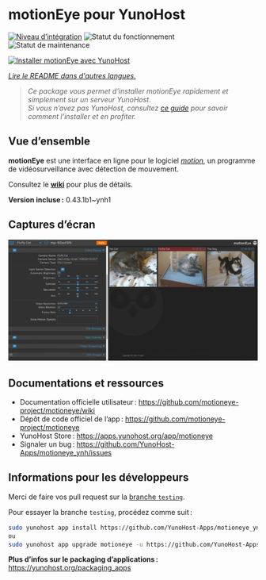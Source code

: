 <!--
Nota bene : ce README est automatiquement généré par <https://github.com/YunoHost/apps/tree/master/tools/readme_generator>
Il NE doit PAS être modifié à la main.
-->

# motionEye pour YunoHost

[![Niveau d’intégration](https://dash.yunohost.org/integration/motioneye.svg)](https://dash.yunohost.org/appci/app/motioneye) ![Statut du fonctionnement](https://ci-apps.yunohost.org/ci/badges/motioneye.status.svg) ![Statut de maintenance](https://ci-apps.yunohost.org/ci/badges/motioneye.maintain.svg)

[![Installer motionEye avec YunoHost](https://install-app.yunohost.org/install-with-yunohost.svg)](https://install-app.yunohost.org/?app=motioneye)

*[Lire le README dans d'autres langues.](./ALL_README.md)*

> *Ce package vous permet d’installer motionEye rapidement et simplement sur un serveur YunoHost.*  
> *Si vous n’avez pas YunoHost, consultez [ce guide](https://yunohost.org/install) pour savoir comment l’installer et en profiter.*

## Vue d’ensemble

**motionEye** est une interface en ligne pour le logiciel [_motion_](https://motion-project.github.io/), un programme de vidéosurveillance avec détection de mouvement.

Consultez le [__wiki__](https://github.com/motioneye-project/motioneye/wiki) pour plus de détails.

**Version incluse :** 0.43.1b1~ynh1

## Captures d’écran

![Capture d’écran de motionEye](./doc/screenshots/example.png)

## Documentations et ressources

- Documentation officielle utilisateur : <https://github.com/motioneye-project/motioneye/wiki>
- Dépôt de code officiel de l’app : <https://github.com/motioneye-project/motioneye>
- YunoHost Store : <https://apps.yunohost.org/app/motioneye>
- Signaler un bug : <https://github.com/YunoHost-Apps/motioneye_ynh/issues>

## Informations pour les développeurs

Merci de faire vos pull request sur la [branche `testing`](https://github.com/YunoHost-Apps/motioneye_ynh/tree/testing).

Pour essayer la branche `testing`, procédez comme suit :

```bash
sudo yunohost app install https://github.com/YunoHost-Apps/motioneye_ynh/tree/testing --debug
ou
sudo yunohost app upgrade motioneye -u https://github.com/YunoHost-Apps/motioneye_ynh/tree/testing --debug
```

**Plus d’infos sur le packaging d’applications :** <https://yunohost.org/packaging_apps>
